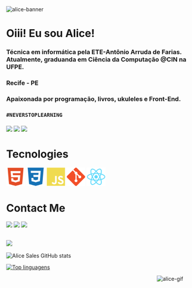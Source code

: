 <img src="https://i.ibb.co/KX2G185/k.png" alt="alice-banner" widht="1000" height="190" border="0">

<h1> Oiii! Eu sou Alice!</h1>
 <h3>Técnica em informática pela ETE-Antônio Arruda de Farias. Atualmente, graduanda em Ciência da Computação @CIN na UFPE.</h3>
 <h3> Recife - PE <h3>
 <div>
  <h4> Apaixonada por programação, livros, ukuleles e Front-End.</h4>
  <code>#NEVERSTOPLEARNING</code>
 </div>
 
 <br>
<div style="display: inline_block">
 <img src="https://emojipedia-us.s3.dualstack.us-west-1.amazonaws.com/thumbs/120/facebook/230/personal-computer_1f4bb.png" widht="40" height="40"/>
 <img src="https://emojipedia-us.s3.dualstack.us-west-1.amazonaws.com/thumbs/120/facebook/65/books_1f4da.png" widht="40" height="40"/>
 <img src="https://emojipedia-us.s3.dualstack.us-west-1.amazonaws.com/thumbs/160/mozilla/36/guitar_1f3b8.png" widht="40" height="40"/>
</div>


# Tecnologies

  <!--ts-->
   <div style="display: inline_block">
     <img src="https://github.com/devicons/devicon/blob/master/icons/html5/html5-plain.svg" widht="50" height="50"/>
     <img src="https://github.com/devicons/devicon/blob/master/icons/css3/css3-plain.svg" widht="50" height="50"/>
     <img src="https://github.com/devicons/devicon/blob/master/icons/javascript/javascript-plain.svg" widht="50" height="50"/>
     <img src="https://github.com/devicons/devicon/blob/master/icons/git/git-original.svg" widht="50" height="50"/>
     <img src="https://github.com/devicons/devicon/blob/master/icons/react/react-original.svg" widht="50" height="50"/>
   </div
  <!--te-->
  
 # Contact Me

<p align="left">
  <a href="mailto:programmeralice@gmail.com" alt="Gmail">
  <img src="https://img.shields.io/badge/-Gmail-FF0000?style=flat-square&logo=Gmail&logoColor=white&link=mailto:programmeralice@gmail.com/" widht="30" height="25"/></a>

  <a href="https://www.linkedin.com/in/alice-sales-8a0a26200/" alt="Linkedin">
  <img src="https://img.shields.io/badge/-Linkedin-0e76a8?style=flat-square&logo=Linkedin&logoColor=white&link=https://www.linkedin.com/in/alice-sales-8a0a26200/" widht="30" height="25"/></a>

  <a href="https://www.instagram.com/katespinhos/" alt="Instagram">
  <img src="https://img.shields.io/badge/-Instagram-DF0174?style=flat-square&labelColor=DF0174&logo=instagram&logoColor=white&link=https://www.instagram.com/katespinhos/" widht="30" height="25"/></a>
</p>  

<br>
    
    
<img src="https://img.shields.io/static/v1?label=Overview&message=AliceSales&?color=894961style=for-the-badge&logo=GitHub"> 
 

<div style="display: inline_block">
 
![Alice Sales GitHub stats](https://github-readme-stats.vercel.app/api?username=alicesales&show_icons=true&theme=whitegray)

[![Top linguagens](https://github-readme-stats.vercel.app/api/top-langs/?username=alicesales&layout=extended&)](https://github.com/AliceSales/alicesales/blob/main/README.md)

</div>


<img src="https://i.picasion.com/pic91/14cb408bbe1aacd4436984113e3b652c.gif" width="100" height="100" border="0" alt="alice-gif" align="right"/>

<!--
**AliceSales/alicesales** is a ✨ _special_ ✨ repository because its `README.md` (this file) appears on your GitHub profile.

Here are some ideas to get you started:

- 🔭 I’m currently working on ...
- 🌱 I’m currently learning ...
- 👯 I’m looking to collaborate on ...
- 🤔 I’m looking for help with ...
- 💬 Ask me about ...
- 📫 How to reach me: ...
- 😄 Pronouns: ...
- ⚡ Fun fact: ...
-->
